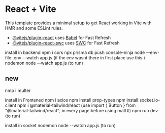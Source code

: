 # React + Vite

This template provides a minimal setup to get React working in Vite with HMR and some ESLint rules.

- [@vitejs/plugin-react](https://github.com/vitejs/vite-plugin-react/blob/main/packages/plugin-react/README.md) uses [Babel](https://babeljs.io/) for Fast Refresh
- [@vitejs/plugin-react-swc](https://github.com/vitejs/vite-plugin-react-swc) uses [SWC](https://swc.rs/) for Fast Refresh

install in backend
npm i cors
npx prisma db push
console-ninja node --env-file .env --watch app.js (if the env wasnt there in first place use this )
nodemon node --watch app.js (to run)

## new

nmp i multer

install in Frontened
npm i axios
npm install prop-types
npm install socket.io-client
npm i @material-tailwind/react (use import { Button } from "@material-tailwind/react"; in every page before using matUI)
npm run dev (to run)

install in socket
nodemon node --watch app.js (to run)
